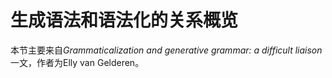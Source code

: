 # 生成语法和语法化的关系概览

本节主要来自*Grammaticalization and generative grammar: a difficult liaison*一文，作者为Elly van Gelderen。

